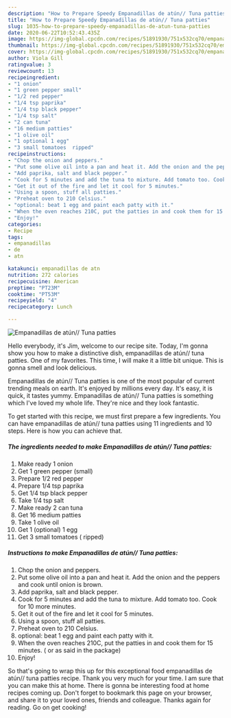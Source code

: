 ```yaml
---
description: "How to Prepare Speedy Empanadillas de atún// Tuna patties"
title: "How to Prepare Speedy Empanadillas de atún// Tuna patties"
slug: 1035-how-to-prepare-speedy-empanadillas-de-atun-tuna-patties
date: 2020-06-22T10:52:43.435Z
image: https://img-global.cpcdn.com/recipes/51891930/751x532cq70/empanadillas-de-atun-tuna-patties-recipe-main-photo.jpg
thumbnail: https://img-global.cpcdn.com/recipes/51891930/751x532cq70/empanadillas-de-atun-tuna-patties-recipe-main-photo.jpg
cover: https://img-global.cpcdn.com/recipes/51891930/751x532cq70/empanadillas-de-atun-tuna-patties-recipe-main-photo.jpg
author: Viola Gill
ratingvalue: 3
reviewcount: 13
recipeingredient:
- "1 onion"
- "1 green pepper small"
- "1/2 red pepper"
- "1/4 tsp paprika"
- "1/4 tsp black pepper"
- "1/4 tsp salt"
- "2 can tuna"
- "16 medium patties"
- "1 olive oil"
- "1 optional 1 egg"
- "3 small tomatoes  ripped"
recipeinstructions:
- "Chop the onion and peppers."
- "Put some olive oil into a pan and heat it. Add the onion and the peppers and cook until onion is brown."
- "Add paprika, salt and black pepper."
- "Cook for 5 minutes and add the tuna to mixture. Add tomato too. Cook for 10 more minutes."
- "Get it out of the fire and let it cool for 5 minutes."
- "Using a spoon, stuff all patties."
- "Preheat oven to 210 Celsius."
- "optional: beat 1 egg and paint each patty with it."
- "When the oven reaches 210C, put the patties in and cook them for 15 minutes. ( or as said in the package)"
- "Enjoy!"
categories:
- Recipe
tags:
- empanadillas
- de
- atn

katakunci: empanadillas de atn 
nutrition: 272 calories
recipecuisine: American
preptime: "PT23M"
cooktime: "PT53M"
recipeyield: "4"
recipecategory: Lunch

---
```



![Empanadillas de atún// Tuna patties](https://img-global.cpcdn.com/recipes/51891930/751x532cq70/empanadillas-de-atun-tuna-patties-recipe-main-photo.jpg)

Hello everybody, it's Jim, welcome to our recipe site. Today, I'm gonna show you how to make a distinctive dish, empanadillas de atún// tuna patties. One of my favorites. This time, I will make it a little bit unique. This is gonna smell and look delicious.



Empanadillas de atún// Tuna patties is one of the most popular of current trending meals on earth. It's enjoyed by millions every day. It's easy, it is quick, it tastes yummy. Empanadillas de atún// Tuna patties is something which I've loved my whole life. They're nice and they look fantastic.


To get started with this recipe, we must first prepare a few ingredients. You can have empanadillas de atún// tuna patties using 11 ingredients and 10 steps. Here is how you can achieve that.

<!--inarticleads1-->

##### The ingredients needed to make Empanadillas de atún// Tuna patties:

1. Make ready 1 onion
1. Get 1 green pepper (small)
1. Prepare 1/2 red pepper
1. Prepare 1/4 tsp paprika
1. Get 1/4 tsp black pepper
1. Take 1/4 tsp salt
1. Make ready 2 can tuna
1. Get 16 medium patties
1. Take 1 olive oil
1. Get 1 (optional) 1 egg
1. Get 3 small tomatoes ( ripped)




<!--inarticleads2-->

##### Instructions to make Empanadillas de atún// Tuna patties:

1. Chop the onion and peppers.
1. Put some olive oil into a pan and heat it. Add the onion and the peppers and cook until onion is brown.
1. Add paprika, salt and black pepper.
1. Cook for 5 minutes and add the tuna to mixture. Add tomato too. Cook for 10 more minutes.
1. Get it out of the fire and let it cool for 5 minutes.
1. Using a spoon, stuff all patties.
1. Preheat oven to 210 Celsius.
1. optional: beat 1 egg and paint each patty with it.
1. When the oven reaches 210C, put the patties in and cook them for 15 minutes. ( or as said in the package)
1. Enjoy!




So that's going to wrap this up for this exceptional food empanadillas de atún// tuna patties recipe. Thank you very much for your time. I am sure that you can make this at home. There is gonna be interesting food at home recipes coming up. Don't forget to bookmark this page on your browser, and share it to your loved ones, friends and colleague. Thanks again for reading. Go on get cooking!
